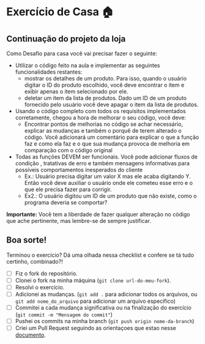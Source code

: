 # Exercício de Casa 🏠 

## Continuação do projeto da loja

Como Desafio para casa você vai precisar fazer o seguinte:
- Utilizar o código feito na aula e implementar as seguintes funcionalidades restantes:
  - mostrar os detalhes de um produto. Para isso, quando o usuário digitar o ID do produto escolhido, você deve encontrar o item e exibir apenas o item selecionado por ele.
  - deletar um item da lista de produtos. Dado um ID de um produto fornecido pelo usuário você deve apagar o item da lista de produtos.
- Usando o código completo com todos os requisitos implementados corretamente, chegou a hora de melhorar o seu código, você deve:
  - Encontrar pontos de melhorias no código se achar necessário, explicar as mudanças e também o porquê de terem alterado o código. Você adicionará um comentário para explicar o que a função faz e como ela faz e o que sua mudança provoca de melhoria em comparação com o código original
- Todas as funções DEVEM ser funcionais. Você pode adicionar fluxos de condição , tratativas de erro e também mensagens informativas para possíveis comportamentos inesperados do cliente
  - Ex.: Usuário precisa digitar um valor X mas ele acaba digitando Y. Então você deve auxiliar o usuário onde ele cometeu esse erro e o que ele precisa fazer para corrigir.
  - Ex2.: O usuário digitou um ID de um produto que não existe, como o programa deveria se comportar?

**Importante:** Você tem a liberdade de fazer qualquer alteração no código que ache pertinente, mas lembre-se de sempre justificar.

Boa sorte!
---
Terminou o exercício? Dá uma olhada nessa checklist e confere se tá tudo certinho, combinado?!

- [ ] Fiz o fork do repositório.
- [ ] Clonei o fork na minha máquina (`git clone url-do-meu-fork`).
- [ ] Resolvi o exercício.
- [ ] Adicionei as mudanças. (`git add .` para adicionar todos os arquivos, ou `git add nome_do_arquivo` para adicionar um arquivo específico)
- [ ] Commitei a cada mudança significativa ou na finalização do exercício (`git commit -m "Mensagem do commit"`)
- [ ] Pushei os commits na minha branch (`git push origin nome-da-branch`)
- [ ] Criei um Pull Request seguindo as orientaçoes que estao nesse [documento](https://github.com/mflilian/repo-example/blob/main/exercicios/para-casa/instrucoes-pull-request.md).
